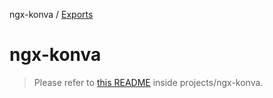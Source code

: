 ngx-konva / [Exports](modules.md)

# ngx-konva

> Please refer to [this README](https://github.com/giovanni-bertoncelli/ngx-konva) inside projects/ngx-konva.
